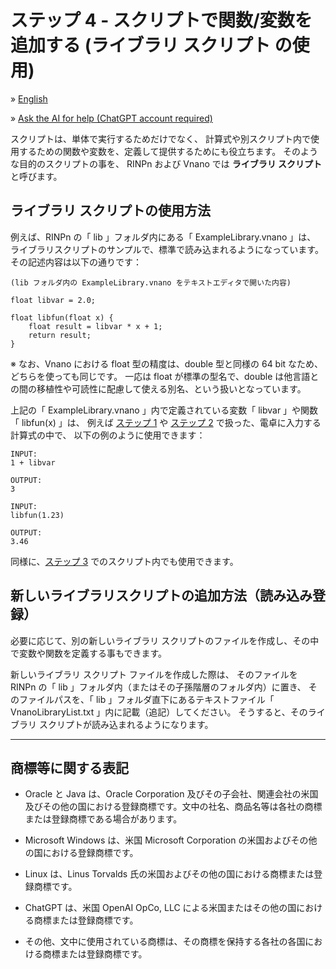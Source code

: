 # ステップ 4 - スクリプトで関数/変数を追加する (ライブラリ スクリプト の使用)

&raquo; [English](Step4.md)

&raquo; [Ask the AI for help (ChatGPT account required)](https://chatgpt.com/g/g-Hu225rEdv-rinpn-assistant)

スクリプトは、単体で実行するためだけでなく、 計算式や別スクリプト内で使用するための関数や変数を、定義して提供するためにも役立ちます。 そのような目的のスクリプトの事を、 RINPn および Vnano では **ライブラリ スクリプト** と呼びます。

## ライブラリ スクリプトの使用方法

例えば、RINPn の「 lib 」フォルダ内にある「 ExampleLibrary.vnano 」は、 ライブラリスクリプトのサンプルで、標準で読み込まれるようになっています。 その記述内容は以下の通りです：

    (lib フォルダ内の ExampleLibrary.vnano をテキストエディタで開いた内容)

    float libvar = 2.0;

    float libfun(float x) {
        float result = libvar * x + 1;
        return result;
    }

※ なお、Vnano における float 型の精度は、double 型と同様の 64 bit なため、どちらを使っても同じです。 一応は float が標準の型名で、double は他言語との間の移植性や可読性に配慮して使える別名、という扱いとなっています。

上記の「 ExampleLibrary.vnano 」内で定義されている変数「 libvar 」や関数「 libfun(x) 」は、 例えば [ステップ 1](Step1_Japanese.md) や [ステップ 2](Step2_Japanese.md) で扱った、電卓に入力する計算式の中で、 以下の例のように使用できます：

    INPUT:
    1 + libvar

    OUTPUT:
    3

    INPUT:
    libfun(1.23)

    OUTPUT:
    3.46

同様に、[ステップ 3](Step3_Japanese.md) でのスクリプト内でも使用できます。

## 新しいライブラリスクリプトの追加方法（読み込み登録）

必要に応じて、別の新しいライブラリ スクリプトのファイルを作成し、その中で変数や関数を定義する事もできます。

新しいライブラリ スクリプト ファイルを作成した際は、 そのファイルを RINPn の「 lib 」フォルダ内（またはその子孫階層のフォルダ内）に置き、 そのファイルパスを、「 lib 」フォルダ直下にあるテキストファイル「 VnanoLibraryList.txt 」内に記載（追記）してください。 そうすると、そのライブラリ スクリプトが読み込まれるようになります。

---

## 商標等に関する表記

* Oracle と Java は、Oracle Corporation 及びその子会社、関連会社の米国及びその他の国における登録商標です。文中の社名、商品名等は各社の商標または登録商標である場合があります。

* Microsoft Windows は、米国 Microsoft Corporation の米国およびその他の国における登録商標です。

* Linux は、Linus Torvalds 氏の米国およびその他の国における商標または登録商標です。

* ChatGPT は、米国 OpenAI OpCo, LLC による米国またはその他の国における商標または登録商標です。

* その他、文中に使用されている商標は、その商標を保持する各社の各国における商標または登録商標です。

